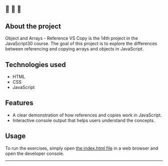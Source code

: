 🔔 🔔 🔔
---
## About the project

Object and Arrays - Reference VS Copy is the 14th project in the JavaScript30 course. The goal of this project is to explore the differences between referencing and copying arrays and objects in JavaScript.

## Technologies used

- HTML
- CSS
- JavaScript

## Features

- A clear demonstration of how references and copies work in JavaScript.
- Interactive console output that helps users understand the concepts.

## Usage

To run the exercises, simply open [the index.html file](https://elenacoder.github.io/JavaScript30-Projects/project-14-object-and-arrays-reference-vs-copy/) in a web browser and open the developer console.

---